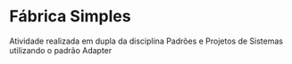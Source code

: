 # Fábrica Simples
 Atividade realizada em dupla da disciplina Padrões e Projetos de Sistemas utilizando o padrão Adapter
